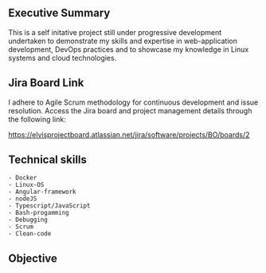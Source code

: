## __Executive Summary__
This is a self initative project still under progressive development undertaken to demonstrate my skills and expertise in web-application development, DevOps practices and to showcase my knowledge in Linux systems and cloud technologies.
## Jira Board Link
I adhere to Agile Scrum methodology for continuous development and issue resolution. Access the Jira board and project management details through the following link:

https://elvisprojectboard.atlassian.net/jira/software/projects/BO/boards/2

  ## Technical skills
    - Docker
    - Linux-OS
    - Angular-framework
    - nodeJS
    - Typescript/JavaScript
    - Bash-progamming
    - Debugging
    - Scrum
    - Clean-code

## __Objective__


